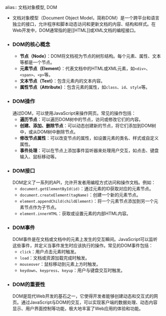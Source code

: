 alias:: 文档对象模型, DOM

- 文档对象模型（Document Object Model，简称DOM）是一个跨平台和语言独立的接口，允许程序和脚本动态访问和更新文档的内容、结构和样式。在Web开发中，DOM通常指的是[[HTML]]或XML文档的编程接口。
- ### DOM的核心概念
	- **节点（Node）**：DOM将文档视为节点的树形结构。每个元素、属性、文本等都是一个节点。
	- **元素节点（Element）**：代表文档中的HTML或XML元素，如`<div>`、`<span>`、`<p>`等。
	- **文本节点（Text）**：包含元素内的文本内容。
	- **属性节点（Attribute）**：包含元素的属性，如`class`、`id`、`style`等。
- ### DOM操作
  通过DOM，可以使用JavaScript来操作网页。常见的操作包括：
	- **遍历节点**：可以遍历DOM树中的节点，访问或修改它们的内容。
	- **创建、添加、删除节点**：可以动态创建新的节点，将它们添加到DOM树中，或从DOM树中删除节点。
	- **修改节点属性**：可以改变节点的属性，如设置元素的类名、样式或自定义属性。
	- **事件处理**：可以在节点上添加事件监听器来处理用户交互，如点击、键盘输入、鼠标移动等。
- ### DOM接口
  DOM定义了一系列的API，允许开发者用编程方式访问和操作文档。例如：
	- `document.getElementById(id)`：通过元素的ID获取对应的元素节点。
	- `document.createElement(tagName)`：创建一个新的元素节点。
	- `element.appendChild(childElement)`：将一个元素节点添加到另一个元素节点作为子节点。
	- `element.innerHTML`：获取或设置元素的内部HTML内容。
- ### DOM事件
  DOM事件是在文档或文档中的元素上发生的交互瞬间。JavaScript可以监听这些事件，并定义当事件发生时应该执行的操作。常见的DOM事件包括：
	- `click`：用户点击元素时触发。
	- `load`：文档或资源加载完成时触发。
	- `mouseover`：鼠标移动到元素上方时触发。
	- `keydown`、`keypress`、`keyup`：用户与键盘交互时触发。
- ### DOM的重要性
  DOM是现代Web开发的基石之一，它使得开发者能够创建动态和交互式的网页。通过JavaScript与DOM的交互，可以实现客户端的数据处理、动态内容显示、用户界面控制等功能，极大地丰富了Web应用的体验和功能。